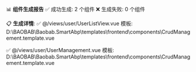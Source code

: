 
📊 **组件生成报告**
✅ 成功生成: 2 个组件
❌ 生成失败: 0 个组件

📋 **生成详情**:
✅ @/views/user/UserListView.vue
   模板: D:\BAOBAB\Baobab.SmartAbp\templates\frontend\components\CrudManagement.template.vue

✅ @/views/user/UserManagement.vue
   模板: D:\BAOBAB\Baobab.SmartAbp\templates\frontend\components\CrudManagement.template.vue

